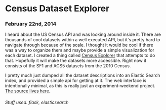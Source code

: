 
# Census Dataset Explorer
### February 22nd, 2014


I heard about the US Census API and was looking around inside it. There are thousands of cool datasets within a well executed API, but it's pretty hard to navigate through because of the scale. I thought it would be cool if there was a way to organize them and maybe  provide a simple visualization for each dataset. I created a thing called [Census Explorer](http://census-explorer.com) that attempts to do that. Hopefully it will make the datasets more accessible. Right now it consists of the SF1 and ACS5 datasets from the 2010 Census. 


I pretty much just dumped all the dataset descriptions into an Elastic Search index, and provided a simple api for getting at it. The web interface is intentionally minimal, as this is really just an experiment-weekend project. [The source lives here](http://github.com/rozap/census-explorer).


###### Stuff used: flask, elasticsearch
